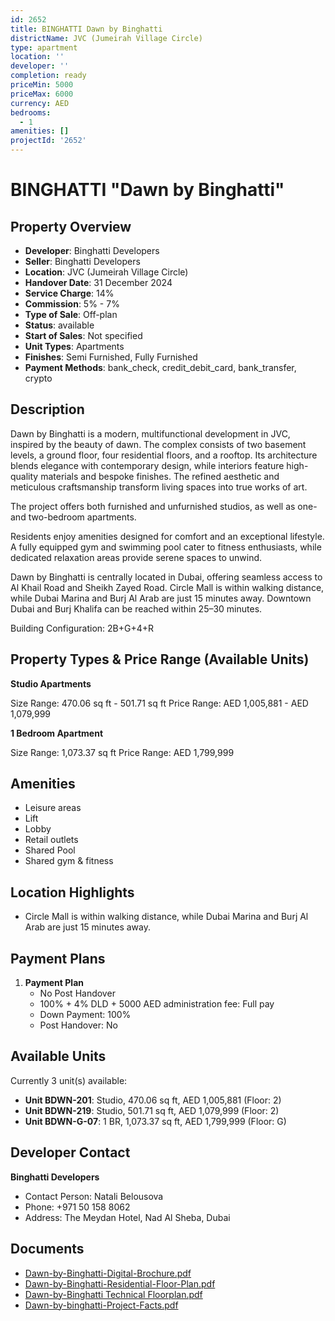 ```yaml
---
id: 2652
title: BINGHATTI Dawn by Binghatti
districtName: JVC (Jumeirah Village Circle)
type: apartment
location: ''
developer: ''
completion: ready
priceMin: 5000
priceMax: 6000
currency: AED
bedrooms:
  - 1
amenities: []
projectId: '2652'
---
```


# BINGHATTI "Dawn by Binghatti"

## Property Overview
- **Developer**: Binghatti Developers
- **Seller**: Binghatti Developers
- **Location**: JVC (Jumeirah Village Circle)
- **Handover Date**: 31 December 2024
- **Service Charge**: 14%
- **Commission**: 5% - 7%
- **Type of Sale**: Off-plan
- **Status**: available
- **Start of Sales**: Not specified
- **Unit Types**: Apartments
- **Finishes**: Semi Furnished, Fully Furnished
- **Payment Methods**: bank_check, credit_debit_card, bank_transfer, crypto

## Description
Dawn by Binghatti is a modern, multifunctional development in JVC, inspired by the beauty of dawn. The complex consists of two basement levels, a ground floor, four residential floors, and a rooftop. Its architecture blends elegance with contemporary design, while interiors feature high-quality materials and bespoke finishes. The refined aesthetic and meticulous craftsmanship transform living spaces into true works of art.

The project offers both furnished and unfurnished studios, as well as one- and two-bedroom apartments.

Residents enjoy amenities designed for comfort and an exceptional lifestyle. A fully equipped gym and swimming pool cater to fitness enthusiasts, while dedicated relaxation areas provide serene spaces to unwind.

Dawn by Binghatti is centrally located in Dubai, offering seamless access to Al Khail Road and Sheikh Zayed Road. Circle Mall is within walking distance, while Dubai Marina and Burj Al Arab are just 15 minutes away. Downtown Dubai and Burj Khalifa can be reached within 25–30 minutes.

Building Configuration: 2B+G+4+R

## Property Types & Price Range (Available Units)
**Studio Apartments**

Size Range: 470.06 sq ft - 501.71 sq ft
Price Range: AED 1,005,881 - AED 1,079,999

**1 Bedroom Apartment**

Size Range: 1,073.37 sq ft
Price Range: AED 1,799,999

## Amenities
- Leisure areas
- Lift
- Lobby
- Retail outlets
- Shared Pool
- Shared gym & fitness

## Location Highlights
- Circle Mall is within walking distance, while Dubai Marina and Burj Al Arab are just 15 minutes away.

## Payment Plans
1. **Payment Plan**
   - No Post Handover
   - 100% + 4% DLD + 5000 AED administration fee: Full pay
   - Down Payment: 100%
   - Post Handover: No

## Available Units
Currently 3 unit(s) available:
- **Unit BDWN-201**: Studio, 470.06 sq ft, AED 1,005,881 (Floor: 2)
- **Unit BDWN-219**: Studio, 501.71 sq ft, AED 1,079,999 (Floor: 2)
- **Unit BDWN-G-07**: 1 BR, 1,073.37 sq ft, AED 1,799,999 (Floor: G)

## Developer Contact
**Binghatti Developers**
- Contact Person: Natali Belousova
- Phone: +971 50 158 8062
- Address: The Meydan Hotel, Nad Al Sheba, Dubai

## Documents
- [Dawn-by-Binghatti-Digital-Brochure.pdf](https://cdn.geniemap.net/2024/09/25/lFecicX5xU237h6XEZVeNPwAXDHAb1o1cH8MGmIh.pdf)
- [Dawn-by-Binghatti-Residential-Floor-Plan.pdf](https://cdn.geniemap.net/2024/09/25/zn6ANBLffwqw3rxttdGo6dijBJ4jbIl1P0hkW8kA.pdf)
- [Dawn-by-Binghatti Technical Floorplan.pdf](https://cdn.geniemap.net/2024/09/25/vqxz1YvcxdTlgnqYSTUbGAi4oReUyP5rfDwQjpSp.pdf)
- [Dawn-by-binghatti-Project-Facts.pdf](https://cdn.geniemap.net/2024/09/25/L3wpk2T9UaqWkwges3GdaRnbsO6oQ0UawGZxGspG.pdf)
